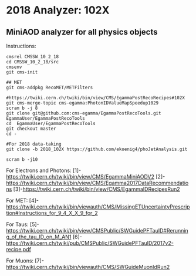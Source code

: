 # 2018 Analyzer: 102X
## MiniAOD analyzer for all physics objects 

Instructions:
```
cmsrel CMSSW_10_2_18
cd CMSSW_10_2_18/src
cmsenv
git cms-init

## MET 
git cms-addpkg RecoMET/METFilters

#https://twiki.cern.ch/twiki/bin/view/CMS/EgammaPostRecoRecipes#102X
git cms-merge-topic cms-egamma:PhotonIDValueMapSpeedup1029 
scram b -j 8
git clone git@github.com:cms-egamma/EgammaPostRecoTools.git  EgammaUser/EgammaPostRecoTools
cd  EgammaUser/EgammaPostRecoTools
git checkout master
cd -

#For 2018 data-taking
git clone -b 2018_102X https://github.com/ekoenig4/phoJetAnalysis.git

scram b -j10
```

For Electrons and Photons:
[1]-https://twiki.cern.ch/twiki/bin/view/CMS/EgammaMiniAODV2
[2]-https://twiki.cern.ch/twiki/bin/view/CMS/Egamma2017DataRecommendations
[3]-https://twiki.cern.ch/twiki/bin/view/CMS/EgammaIDRecipesRun2

For MET:
[4]-https://twiki.cern.ch/twiki/bin/viewauth/CMS/MissingETUncertaintyPrescription#Instructions_for_9_4_X_X_9_for_2

For Taus:
[5]-https://twiki.cern.ch/twiki/bin/view/CMSPublic/SWGuidePFTauID#Rerunning_of_the_tau_ID_on_M_AN1
[6]-https://twiki.cern.ch/twiki/pub/CMSPublic/SWGuidePFTauID/2017v2-recipe.pdf

For Muons:
[7]-https://twiki.cern.ch/twiki/bin/viewauth/CMS/SWGuideMuonIdRun2

